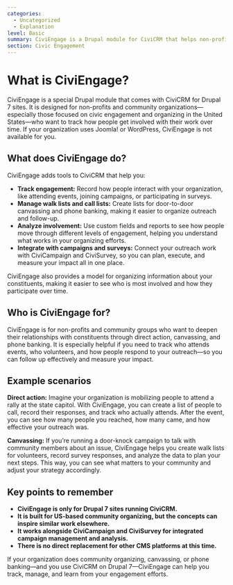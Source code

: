 ```yaml
---
categories:
  - Uncategorized
  - Explanation  
level: Basic  
summary: CiviEngage is a Drupal module for CiviCRM that helps non-profits track and manage community organizing, door-to-door canvassing, and phone banking, with features for recording and analyzing constituent engagement over time.  
section: Civic Engagement  
---
```


# What is CiviEngage?

CiviEngage is a special Drupal module that comes with CiviCRM for Drupal 7 sites. It is designed for non-profits and community organizations—especially those focused on civic engagement and organizing in the United States—who want to track how people get involved with their work over time. If your organization uses Joomla! or WordPress, CiviEngage is not available for you.

## What does CiviEngage do?

CiviEngage adds tools to CiviCRM that help you:

- **Track engagement:** Record how people interact with your organization, like attending events, joining campaigns, or participating in surveys.
- **Manage walk lists and call lists:** Create lists for door-to-door canvassing and phone banking, making it easier to organize outreach and follow-up.
- **Analyze involvement:** Use custom fields and reports to see how people move through different levels of engagement, helping you understand what works in your organizing efforts.
- **Integrate with campaigns and surveys:** Connect your outreach work with CiviCampaign and CiviSurvey, so you can plan, execute, and measure your impact all in one place.

CiviEngage also provides a model for organizing information about your constituents, making it easier to see who is most involved and how they participate over time.

## Who is CiviEngage for?

CiviEngage is for non-profits and community groups who want to deepen their relationships with constituents through direct action, canvassing, and phone banking. It is especially helpful if you need to track who attends events, who volunteers, and how people respond to your outreach—so you can follow up effectively and measure your impact.

## Example scenarios

**Direct action:** Imagine your organization is mobilizing people to attend a rally at the state capitol. With CiviEngage, you can create a list of people to call, record their responses, and track who actually attends. After the event, you can see how many people you reached, how many came, and how effective your outreach was.

**Canvassing:** If you’re running a door-knock campaign to talk with community members about an issue, CiviEngage helps you create walk lists for volunteers, record survey responses, and analyze the data to plan your next steps. This way, you can see what matters to your community and adjust your strategy accordingly.

## Key points to remember

- **CiviEngage is only for Drupal 7 sites running CiviCRM.**
- **It is built for US-based community organizing, but the concepts can inspire similar work elsewhere.**
- **It works alongside CiviCampaign and CiviSurvey for integrated campaign management and analysis.**
- **There is no direct replacement for other CMS platforms at this time.**

If your organization does community organizing, canvassing, or phone banking—and you use CiviCRM on Drupal 7—CiviEngage can help you track, manage, and learn from your engagement efforts.
